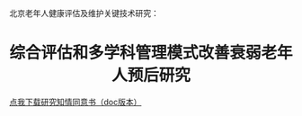北京老年人健康评估及维护关键技术研究：
<h1 align="center">综合评估和多学科管理模式改善衰弱老年人预后研究</h1>
</div>

[点我下载研究知情同意书（doc版本）](https://github.com/ukyoi/public_med_docs/blob/master/frailty_2018/%E8%80%81%E5%B9%B4%E6%82%A3%E8%80%85%E7%BB%BC%E5%90%88%E8%AF%84%E4%BC%B0_%E8%A7%82%E5%AF%9F%E6%80%A7_%E7%9F%A5%E6%83%85%E5%90%8C%E6%84%8F%E4%B9%A6.doc?raw=true)